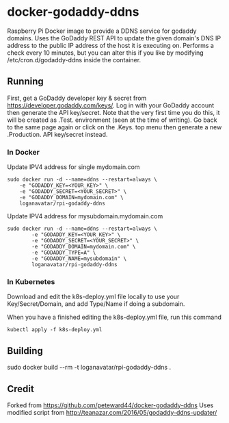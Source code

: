 # docker-godaddy-ddns
Raspberry Pi Docker image to provide a DDNS service for godaddy domains. Uses the GoDaddy REST API to update the given domain's DNS IP address to the public IP address of the host it is executing on. Performs a check every 10 minutes, but you can alter this if you like by modifying /etc/cron.d/godaddy-ddns inside the container.

## Running
First, get a GoDaddy developer key & secret from https://developer.godaddy.com/keys/. Log in with your GoDaddy account then generate the API key/secret. Note that the very first time you do this, it will be created as .Test. environment (seen at the time of writing). Go back to the same page again or click on the .Keys. top menu then generate a new .Production. API key/secret instead.

### In Docker
Update IPV4 address for single mydomain.com
```
sudo docker run -d --name=ddns --restart=always \
	-e "GODADDY_KEY=<YOUR_KEY>" \
	-e "GODADDY_SECRET=<YOUR_SECRET>" \
	-e "GODADDY_DOMAIN=mydomain.com" \
	loganavatar/rpi-godaddy-ddns
```

Update IPV4 address for mysubdomain.mydomain.com
```
sudo docker run -d --name=ddns --restart=always \
        -e "GODADDY_KEY=<YOUR_KEY>" \
        -e "GODADDY_SECRET=<YOUR_SECRET>" \
        -e "GODADDY_DOMAIN=mydomain.com" \
        -e "GODADDY_TYPE=A" \
        -e "GODADDY_NAME=mysubdomain" \
        loganavatar/rpi-godaddy-ddns
```

### In Kubernetes
Download and edit the k8s-deploy.yml file locally to use your Key/Secret/Domain, and add Type/Name if doing a subdomain.

When you have a finished editing the k8s-deploy.yml file, run this command
```
kubectl apply -f k8s-deploy.yml
```

## Building
sudo docker build --rm -t loganavatar/rpi-godaddy-ddns .

## Credit
Forked from https://github.com/peteward44/docker-godaddy-ddns
Uses modified script from http://teanazar.com/2016/05/godaddy-ddns-updater/
